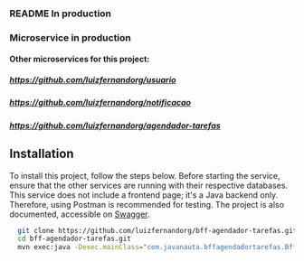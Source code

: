 ### README In production
### Microservice in production

#### Other microservices for this project:
##### https://github.com/luizfernandorg/usuario
##### https://github.com/luizfernandorg/notificacao
##### https://github.com/luizfernandorg/agendador-tarefas

## Installation

To install this project, follow the steps below. Before starting the service, ensure that the other services are running with
their respective databases.
This service does not include a frontend page; it's a Java backend only. Therefore, using Postman is recommended for testing.
The project is also documented, accessible on [Swagger](http://localhost:8083/swagger-ui/index.html).

```bash
  git clone https://github.com/luizfernandorg/bff-agendador-tarefas.git
  cd bff-agendador-tarefas.git
  mvn exec:java -Dexec.mainClass="com.javanauta.bffagendadortarefas.BffAgendadorTarefasApplication"
```
